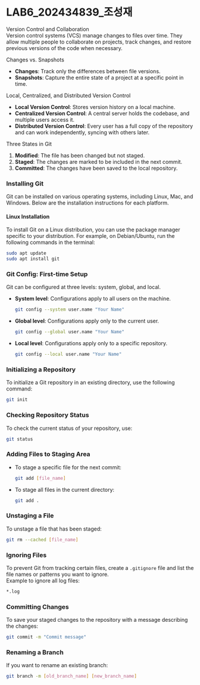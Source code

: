 # LAB6_202434839_조성재

Version Control and Collaboration  
Version control systems (VCS) manage changes to files over time. They allow multiple people to collaborate on projects, track changes, and restore previous versions of the code when necessary.

Changes vs. Snapshots  
- **Changes**: Track only the differences between file versions.  
- **Snapshots**: Capture the entire state of a project at a specific point in time.  

Local, Centralized, and Distributed Version Control  
- **Local Version Control**: Stores version history on a local machine.  
- **Centralized Version Control**: A central server holds the codebase, and multiple users access it.  
- **Distributed Version Control**: Every user has a full copy of the repository and can work independently, syncing with others later.  

Three States in Git  
1. **Modified**: The file has been changed but not staged.  
2. **Staged**: The changes are marked to be included in the next commit.  
3. **Committed**: The changes have been saved to the local repository.  

### Installing Git  
Git can be installed on various operating systems, including Linux, Mac, and Windows. Below are the installation instructions for each platform.

#### Linux Installation  
To install Git on a Linux distribution, you can use the package manager specific to your distribution. For example, on Debian/Ubuntu, run the following commands in the terminal:

```bash
sudo apt update  
sudo apt install git
```

### Git Config: First-time Setup  
Git can be configured at three levels: system, global, and local.  
- **System level**: Configurations apply to all users on the machine.  
  ```bash
  git config --system user.name "Your Name"
  ```
- **Global level**: Configurations apply only to the current user.  
  ```bash
  git config --global user.name "Your Name"
  ```
- **Local level**: Configurations apply only to a specific repository.  
  ```bash
  git config --local user.name "Your Name"
  ```

### Initializing a Repository  
To initialize a Git repository in an existing directory, use the following command:  
```bash
git init
```

### Checking Repository Status  
To check the current status of your repository, use:  
```bash
git status
```

### Adding Files to Staging Area  
- To stage a specific file for the next commit:  
  ```bash
  git add [file_name]
  ```
- To stage all files in the current directory:  
  ```bash
  git add .
  ```

### Unstaging a File  
To unstage a file that has been staged:  
```bash
git rm --cached [file_name]
```

### Ignoring Files  
To prevent Git from tracking certain files, create a `.gitignore` file and list the file names or patterns you want to ignore.  
Example to ignore all log files:  
```bash
*.log
```

### Committing Changes  
To save your staged changes to the repository with a message describing the changes:  
```bash
git commit -m "Commit message"
```

### Renaming a Branch  
If you want to rename an existing branch:  
```bash
git branch -m [old_branch_name] [new_branch_name]
```
